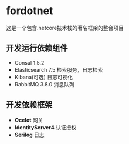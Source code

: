 # fordotnet
这是一个包含.netcore技术栈的著名框架的整合项目

## 开发运行依赖组件

* Consul 1.5.2
* Elasticsearch 7.5 检索服务，日志检索
* Kibana(可选) 日志可视化
* RabbitMQ 3.8.0 消息队列

## 开发依赖框架

* **Ocelot** 网关
* **IdentityServer4** 认证授权
* **Serilog** 日志
